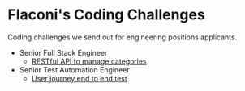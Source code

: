 # Flaconi's Coding Challenges

Coding challenges we send out for engineering positions applicants.

* Senior Full Stack Engineer
  * [RESTful API to manage categories](https://github.com/Flaconi/coding-challenges/blob/master/senior-fullstack-engineer/restful-api-categories.md)
* Senior Test Automation Engineer
  * [User journey end to end test](https://github.com/Flaconi/coding-challenges/blob/master/senior-test-automation-engineer/user-journey.md)
